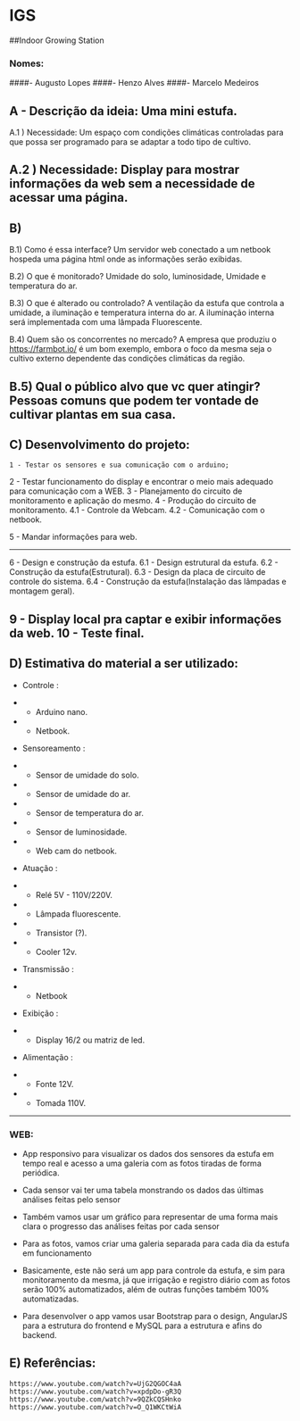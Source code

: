 # IGS

##Indoor Growing Station

### Nomes:

####-    Augusto Lopes
####-    Henzo Alves
####-    Marcelo Medeiros

## A - Descrição da ideia: Uma mini estufa.

A.1 ) Necessidade: Um espaço com condições climáticas controladas para que possa
ser programado para se adaptar a todo tipo de cultivo.

A.2 ) Necessidade: Display para mostrar informações da web sem a necessidade de
acessar uma página.
--------------------------------------------------------------------------------
## B)

B.1) Como é essa interface?
	Um servidor web conectado a um netbook hospeda uma página html onde as
  informações serão exibidas.

B.2) O que é monitorado?
	Umidade do solo, luminosidade, Umidade e temperatura do ar.

B.3) O que é alterado ou controlado?
	A ventilação da estufa que controla a umidade, a iluminação e temperatura interna do ar. A iluminação interna será implementada com uma lâmpada Fluorescente.

B.4) Quem são os concorrentes no mercado?
	A empresa que produziu o https://farmbot.io/ é um bom exemplo, embora o foco
  da mesma seja o cultivo externo dependente das condições climáticas da região.

B.5) Qual o público alvo que vc quer atingir?
	Pessoas comuns que podem ter vontade de cultivar plantas em sua casa.
--------------------------------------------------------------------------------
## C) Desenvolvimento do projeto:

	1 - Testar os sensores e sua comunicação com o arduino;
  2 - Testar funcionamento do display e encontrar o meio mais adequado para
  comunicação com a WEB.
  3 - Planejamento do circuito de monitoramento e aplicação do mesmo.
  4 - Produção do circuito de monitoramento.
    4.1 - Controle da Webcam.
    4.2 - Comunicação com o netbook.

  5 - Mandar informações para web.
________________________________________________________________________________

  6 - Design e construção da estufa.
    6.1 - Design estrutural da estufa.
    6.2 - Construção da estufa(Estrutural).
    6.3 - Design da placa de circuito de controle do sistema.
    6.4 - Construção da estufa(Instalação das lâmpadas e montagem geral).

  9 - Display local pra captar e exibir informações da web.
  10 - Teste final.
--------------------------------------------------------------------------------
## D) Estimativa do material a ser utilizado:

-  Controle :

- -    Arduino nano.
- -    Netbook.

-  Sensoreamento :

- -    Sensor de umidade do solo.
- -    Sensor de umidade do ar.
- -    Sensor de temperatura do ar.
- -    Sensor de luminosidade.
- -    Web cam do netbook.

-  Atuação :

- -    Relé 5V - 110V/220V.
- -    Lâmpada fluorescente.
- -    Transistor (?).
- -    Cooler 12v.

-  Transmissão :

- -    Netbook

-  Exibição :

- -    Display 16/2 ou matriz de led.

-  Alimentação :

- -    Fonte 12V.
- -    Tomada 110V.

--------------------------------------------------------------------------------
### WEB:

- App responsivo para visualizar os dados dos sensores da estufa em tempo real e acesso a uma galeria com as fotos tiradas de forma periódica.

- Cada sensor vai ter uma tabela monstrando os dados das últimas análises feitas pelo sensor
- Também vamos usar um gráfico para representar de uma forma mais clara o progresso das análises feitas por cada sensor
- Para as fotos, vamos criar uma galeria separada para cada dia da estufa em funcionamento

- Basicamente, este não será um app para controle da estufa, e sim para monitoramento da mesma, já que irrigação e registro diário com as fotos serão 100% automatizados, além de outras funções também 100% automatizadas.

- Para desenvolver o app vamos usar Bootstrap para o design, AngularJS para a estrutura do frontend e MySQL para a estrutura e afins do backend.


## E) Referências:

    https://www.youtube.com/watch?v=UjG2QGOC4aA
    https://www.youtube.com/watch?v=xpdpDo-gR3Q
    https://www.youtube.com/watch?v=9QZkCQSHnko
    https://www.youtube.com/watch?v=O_Q1WKCtWiA
